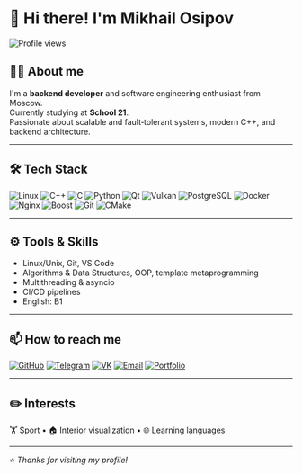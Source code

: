 # 👋 Hi there! I'm Mikhail Osipov

![Profile views](https://komarev.com/ghpvc/?username=nexus192&color=blue)

## 🧑‍💻 About me
I'm a **backend developer** and software engineering enthusiast from Moscow.  
Currently studying at **School 21**.  
Passionate about scalable and fault‑tolerant systems, modern C++, and backend architecture.

---

## 🛠️ Tech Stack
![Linux](https://img.shields.io/badge/Linux-333?logo=linux&logoColor=white)
![C++](https://img.shields.io/badge/C++-00599C?logo=c%2B%2B&logoColor=white)
![C](https://img.shields.io/badge/C-555555?logo=c&logoColor=white)
![Python](https://img.shields.io/badge/Python-3776AB?logo=python&logoColor=white)
![Qt](https://img.shields.io/badge/Qt-41CD52?logo=qt&logoColor=white)
![Vulkan](https://img.shields.io/badge/Vulkan-AC162C?logo=vulkan&logoColor=white)
![PostgreSQL](https://img.shields.io/badge/PostgreSQL-336791?logo=postgresql&logoColor=white)
![Docker](https://img.shields.io/badge/Docker-2496ED?logo=docker&logoColor=white)
![Nginx](https://img.shields.io/badge/Nginx-009639?logo=nginx&logoColor=white)
![Boost](https://img.shields.io/badge/Boost-00599C?logo=boost&logoColor=white)
![Git](https://img.shields.io/badge/Git-F05032?logo=git&logoColor=white)
![CMake](https://img.shields.io/badge/CMake-064F8C?logo=cmake&logoColor=white)

---

## ⚙️ Tools & Skills
- Linux/Unix, Git, VS Code
- Algorithms & Data Structures, OOP, template metaprogramming
- Multithreading & asyncio
- CI/CD pipelines
- English: B1

---

## 📫 How to reach me
[![GitHub](https://img.shields.io/badge/GitHub-181717?logo=github&logoColor=white)](https://github.com/nexus192)
[![Telegram](https://img.shields.io/badge/Telegram-26A5E4?logo=telegram&logoColor=white)](https://t.me/nexus_211)
[![VK](https://img.shields.io/badge/VK-4C75A3?logo=vk&logoColor=white)](https://vk.com/n3xus_1)
[![Email](https://img.shields.io/badge/Email-D14836?logo=gmail&logoColor=white)](mailto:mosipov2013@gmail.com)
[![Portfolio](https://img.shields.io/badge/Portfolio-000?logo=githubpages&logoColor=white)](https://nexus192.github.io)

---

## ✏️ Interests
🏋️ Sport • 🏠 Interior visualization • 🌐 Learning languages

---

⭐ *Thanks for visiting my profile!*

